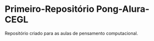 # Primeiro-Repositório Pong-Alura-CEGL

Repositório criado para as aulas de pensamento computacional.
